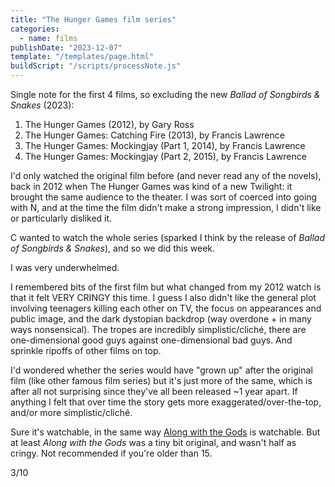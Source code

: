 ```yaml
---
title: "The Hunger Games film series"
categories:
  - name: films
publishDate: "2023-12-07"
template: "/templates/page.html"
buildScript: "/scripts/processNote.js"
---
```


Single note for the first 4 films, so excluding the new _Ballad of Songbirds & Snakes_ (2023):

1. The Hunger Games (2012), by Gary Ross
2. The Hunger Games: Catching Fire (2013), by Francis Lawrence
3. The Hunger Games: Mockingjay (Part 1, 2014), by Francis Lawrence
4. The Hunger Games: Mockingjay (Part 2, 2015), by Francis Lawrence

I'd only watched the original film before (and never read any of the novels), back in 2012 when The Hunger Games was kind of a new Twilight: it brought the same audience to the theater. I was sort of coerced into going with N, and at the time the film didn't make a strong impression, I didn't like or particularly disliked it.

C wanted to watch the whole series (sparked I think by the release of _Ballad of Songbirds & Snakes_), and so we did this week.

I was very underwhelmed.

I remembered bits of the first film but what changed from my 2012 watch is that it felt VERY CRINGY this time. I guess I also didn't like the general plot involving teenagers killing each other on TV, the focus on appearances and public image, and the dark dystopian backdrop (way overdone + in many ways nonsensical). The tropes are incredibly simplistic/cliché, there are one-dimensional good guys against one-dimensional bad guys. And sprinkle ripoffs of other films on top.

I'd wondered whether the series would have "grown up" after the original film (like other famous film series) but it's just more of the same, which is after all not surprising since they've all been released ~1 year apart. If anything I felt that over time the story gets more exaggerated/over-the-top, and/or more simplistic/cliché.

Sure it's watchable, in the same way [Along with the Gods](/notes/along-with-the-gods-by-kim-yong-hwa/) is watchable. But at least _Along with the Gods_ was a tiny bit original, and wasn't half as cringy. Not recommended if you're older than 15.

3/10
